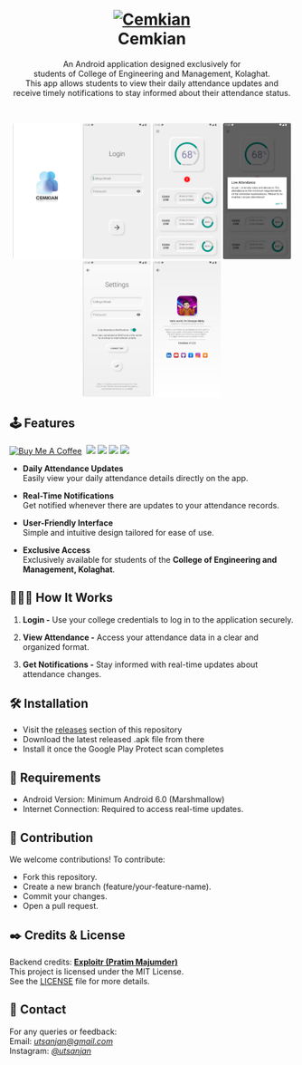 <h1 align="center">
  <br>
  <a href="https://github.com/utsanjan/Cemkian">
  <img src="https://cutt.ly/zrkSr3x7"
  alt="Cemkian" width=150>
  </a><br>
  Cemkian
  <br>
</h1>  

<p align="center">An Android application designed exclusively for<br>
students of College of Engineering and Management, Kolaghat.<br>
This app allows students to view their daily attendance updates and<br>
receive timely notifications to stay informed about their attendance status.
</p><br>

<p align="center">
<img src="https://github.com/utsanjan/Cemkian/blob/main/docs/screenshots/1.png" width=120 height=240> <img src="https://github.com/utsanjan/Cemkian/blob/main/docs/screenshots/2.png" width=120 height=240> <img src="https://github.com/utsanjan/Cemkian/blob/main/docs/screenshots/3.png" width=120 height=240> <img src="https://github.com/utsanjan/Cemkian/blob/main/docs/screenshots/4.png" width=120 height=240> <img src="https://github.com/utsanjan/Cemkian/blob/main/docs/screenshots/5.png" width=120 height=240> <img src="https://github.com/utsanjan/Cemkian/blob/main/docs/screenshots/6.png" width=120 height=240> </p>

## 🕹️ Features
[![Buy Me A Coffee](https://img.shields.io/badge/Buy_Me_A_Coffee-FFDD00?style=flat&logo=buy-me-a-coffee&logoColor=black)](https://www.buymeacoffee.com/utsanjan)‎ ‎
[![](https://dcbadge.vercel.app/api/server/uavTPkr?style=plastic)](https://discord.gg/bvzTHWnD3n)‎ ‎‎
[![](https://img.shields.io/github/license/utsanjan/Cemkian?logoColor=red&style=plastic)](https://github.com/utsanjan/Cemkian/blob/main/LICENSE)‎ ‎‎
[![](https://img.shields.io/github/languages/count/utsanjan/Cemkian?style=plastic)](https://github.com/utsanjan/Cemkian/search?l=shell)‎ ‎
[![](https://img.shields.io/github/languages/top/utsanjan/Cemkian?color=light%20green&style=plastic)](https://github.com/Cemkian)‎ ‎ <br>
- **Daily Attendance Updates**  
  Easily view your daily attendance details directly on the app.

- **Real-Time Notifications**  
  Get notified whenever there are updates to your attendance records.

- **User-Friendly Interface**  
  Simple and intuitive design tailored for ease of use.

- **Exclusive Access**  
  Exclusively available for students of the **College of Engineering and Management, Kolaghat**.

## 🙋🏻‍♂️ How It Works
1. **Login -**  Use your college credentials to log in to the application securely.

2. **View Attendance -**  Access your attendance data in a clear and organized format.

3. **Get Notifications -**  Stay informed with real-time updates about attendance changes.

## 🛠️ Installation
- Visit the [releases](https://github.com/utsanjan/Cemkian/releases) section of this repository
- Download the latest released .apk file from there
- Install it once the Google Play Protect scan completes

## 🔴 Requirements
- Android Version: Minimum Android 6.0 (Marshmallow)
- Internet Connection: Required to access real-time updates.

## 🤝 Contribution
We welcome contributions! To contribute:
- Fork this repository.
- Create a new branch (feature/your-feature-name).
- Commit your changes.
- Open a pull request.

## ✒️ Credits & License
Backend credits: **[Exploitr (Pratim Majumder)](https://github.com/ExploiTR)**<br>
This project is licensed under the MIT License.<br>
See the [LICENSE](https://github.com/utsanjan/Cemkian?tab=MIT-1-ov-file) file for more details.

## 📲 Contact
For any queries or feedback:<br>
Email: *[utsanjan@gmail.com](mailto:utsanjan@gmail.com)*<br>
Instagram: *[@utsanjan](https://www.instagram.com/utsanjan)*
